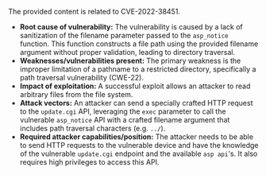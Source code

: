 The provided content is related to CVE-2022-38451.

- **Root cause of vulnerability:** The vulnerability is caused by a lack of sanitization of the filename parameter passed to the `asp_notice` function. This function constructs a file path using the provided filename argument without proper validation, leading to directory traversal.
- **Weaknesses/vulnerabilities present:** The primary weakness is the improper limitation of a pathname to a restricted directory, specifically a path traversal vulnerability (CWE-22).
- **Impact of exploitation:** A successful exploit allows an attacker to read arbitrary files from the file system.
- **Attack vectors:** An attacker can send a specially crafted HTTP request to the `update.cgi` API, leveraging the `exec` parameter to call the vulnerable `asp_notice` API with a crafted filename argument that includes path traversal characters (e.g. `../`).
- **Required attacker capabilities/position:** The attacker needs to be able to send HTTP requests to the vulnerable device and have the knowledge of the vulnerable `update.cgi` endpoint and the available `asp api`'s. It also requires high privileges to access this API.